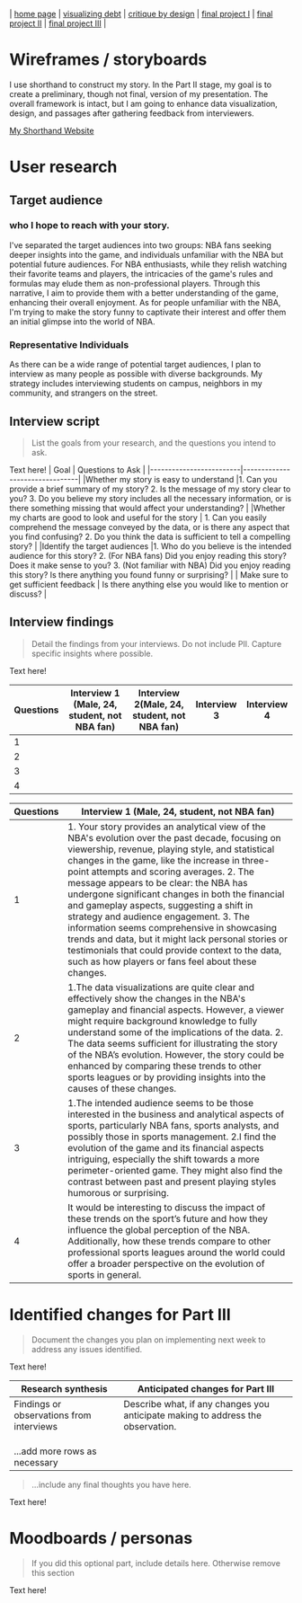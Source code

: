 | [home page](https://cmustudent.github.io/tswd-portfolio-templates/) | [visualizing debt](visualizing-government-debt) | [critique by design](critique-by-design) | [final project I](final-project-part-one) | [final project II](final-project-part-two) | [final project III](final-project-part-three) |

# Wireframes / storyboards

I use shorthand to construct my story. In the Part II stage, my goal is to create a preliminary, though not final, version of my presentation. The overall framework is intact, but I am going to enhance data visualization, design, and passages after gathering feedback from interviewers. 

[My Shorthand Website](https://preview.shorthand.com/FzLgSsiPhXzQjqPj)

# User research 

## Target audience

### who I hope to reach with your story.

I've separated the target audiences into two groups: NBA fans seeking deeper insights into the game, and individuals unfamiliar with the NBA but potential future audiences. For NBA enthusiasts, while they relish watching their favorite teams and players, the intricacies of the game's rules and formulas may elude them as non-professional players. Through this narrative, I aim to provide them with a better understanding of the game, enhancing their overall enjoyment. As for people unfamiliar with the NBA, I'm trying to make the story funny to captivate their interest and offer them an initial glimpse into the world of NBA.

### Representative Individuals
As there can be a wide range of potential target audiences, I plan to interview as many people as possible with diverse backgrounds. My strategy includes interviewing students on campus, neighbors in my community, and strangers on the street.

## Interview script
> List the goals from your research, and the questions you intend to ask. 

Text here!
| Goal | Questions to Ask |
|-------------------------|--------------------------------|
|Whether my story is easy to understand      |1. Can you provide a brief summary of my story? 2. Is the message of my story clear to you? 3. Do you believe my story includes all the necessary information, or is there something missing that would affect your understanding?                  |
|Whether my charts are good to look and useful for the story      | 1. Can you easily comprehend the message conveyed by the data, or is there any aspect that you find confusing? 2. Do you think the data is sufficient to tell a compelling story?                 |
|Identify the target audiences      |1. Who do you believe is the intended audience for this story? 2. (For NBA fans) Did you enjoy reading this story? Does it make sense to you? 3. (Not familiar with NBA) Did you enjoy reading this story? Is there anything you found funny or surprising?                  |
| Make sure to get sufficient feedback | Is there anything else you would like to mention or discuss? |


## Interview findings
> Detail the findings from your interviews.  Do not include PII.  Capture specific insights where possible.

Text here!

| Questions               | Interview 1 (Male, 24, student, not NBA fan) | Interview 2(Male, 24, student, not NBA fan) | Interview 3 | Interview 4 |
|-------------------------|--------------------------------|-------------|-------------|-------------|
| 1                       |           |             |             |             |
|      2                   |                                |             |             |             |
|        3                 |                                |             |             |             |
|        4                 |                                |             |             |             |

| Questions | Interview 1 (Male, 24, student, not NBA fan) |
|---|--------------------------------|
|   1   |1. Your story provides an analytical view of the NBA's evolution over the past decade, focusing on viewership, revenue, playing style, and statistical changes in the game, like the increase in three-point attempts and scoring averages. 2. The message appears to be clear: the NBA has undergone significant changes in both the financial and gameplay aspects, suggesting a shift in strategy and audience engagement. 3. The information seems comprehensive in showcasing trends and data, but it might lack personal stories or testimonials that could provide context to the data, such as how players or fans feel about these changes.               |
|2  |1.The data visualizations are quite clear and effectively show the changes in the NBA's gameplay and financial aspects. However, a viewer might require background knowledge to fully understand some of the implications of the data. 2. The data seems sufficient for illustrating the story of the NBA’s evolution. However, the story could be enhanced by comparing these trends to other sports leagues or by providing insights into the causes of these changes.     |
|3 |  1.The intended audience seems to be those interested in the business and analytical aspects of sports, particularly NBA fans, sports analysts, and possibly those in sports management. 2.I find the evolution of the game and its financial aspects intriguing, especially the shift towards a more perimeter-oriented game. They might also find the contrast between past and present playing styles humorous or surprising.  |
| 4| It would be interesting to discuss the impact of these trends on the sport’s future and how they influence the global perception of the NBA. Additionally, how these trends compare to other professional sports leagues around the world could offer a broader perspective on the evolution of sports in general. |

# Identified changes for Part III
> Document the changes you plan on implementing next week to address any issues identified.  

Text here!

| Research synthesis                       | Anticipated changes for Part III                                                |
|------------------------------------------|---------------------------------------------------------------------------------|
| Findings or observations from interviews | Describe what, if any changes you anticipate making to address the observation. |
|                                          |                                                                                 |
|                                          |                                                                                 |
|                                          |                                                                                 |
| ...add more rows as necessary            |                                                                                 |

> ...include any final thoughts you have here. 

Text here!

# Moodboards / personas
> If you did this optional part, include details here.  Otherwise remove this section

Text here!

